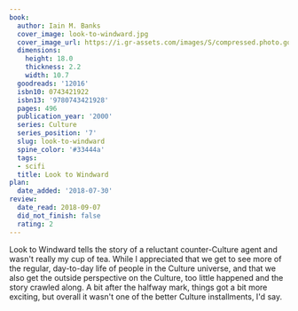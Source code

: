 ```yaml
---
book:
  author: Iain M. Banks
  cover_image: look-to-windward.jpg
  cover_image_url: https://i.gr-assets.com/images/S/compressed.photo.goodreads.com/books/1288930978l/12016._SY160_.jpg
  dimensions:
    height: 18.0
    thickness: 2.2
    width: 10.7
  goodreads: '12016'
  isbn10: 0743421922
  isbn13: '9780743421928'
  pages: 496
  publication_year: '2000'
  series: Culture
  series_position: '7'
  slug: look-to-windward
  spine_color: '#33444a'
  tags:
  - scifi
  title: Look to Windward
plan:
  date_added: '2018-07-30'
review:
  date_read: 2018-09-07
  did_not_finish: false
  rating: 2
---
```


Look to Windward tells the story of a reluctant counter-Culture agent and wasn't really my cup of tea. While I appreciated that we get to see more of the regular, day-to-day life of people in the Culture universe, and that we also get the outside perspective on the Culture, too little happened and the story crawled along. A bit after the halfway mark, things got a bit more exciting, but overall it wasn't one of the better Culture installments, I'd say.
